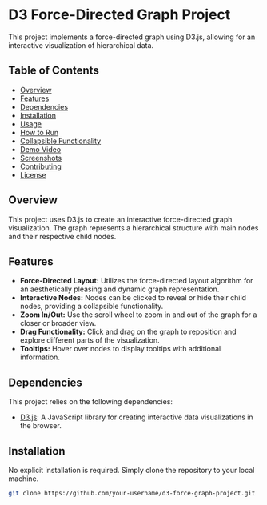 # D3 Force-Directed Graph Project

This project implements a force-directed graph using D3.js, allowing for an interactive visualization of hierarchical data.

## Table of Contents

- [Overview](#overview)
- [Features](#features)
- [Dependencies](#dependencies)
- [Installation](#installation)
- [Usage](#usage)
- [How to Run](#how-to-run)
- [Collapsible Functionality](#collapsible-functionality)
- [Demo Video](#demo-video)
- [Screenshots](#screenshots)
- [Contributing](#contributing)
- [License](#license)

## Overview

This project uses D3.js to create an interactive force-directed graph visualization. The graph represents a hierarchical structure with main nodes and their respective child nodes.

## Features

- **Force-Directed Layout:** Utilizes the force-directed layout algorithm for an aesthetically pleasing and dynamic graph representation.
- **Interactive Nodes:** Nodes can be clicked to reveal or hide their child nodes, providing a collapsible functionality.
- **Zoom In/Out:** Use the scroll wheel to zoom in and out of the graph for a closer or broader view.
- **Drag Functionality:** Click and drag on the graph to reposition and explore different parts of the visualization.
- **Tooltips:** Hover over nodes to display tooltips with additional information.

## Dependencies

This project relies on the following dependencies:

- [D3.js](https://d3js.org/): A JavaScript library for creating interactive data visualizations in the browser.

## Installation

No explicit installation is required. Simply clone the repository to your local machine.

```bash
git clone https://github.com/your-username/d3-force-graph-project.git
